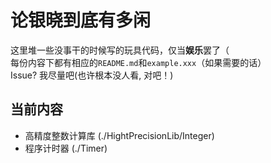 # 论银晓到底有多闲
这里堆一些没事干的时候写的玩具代码，仅当**娱乐**罢了（  
每份内容下都有相应的`README.md`和`example.xxx`（如果需要的话）  
Issue? 我尽量吧(也许根本没人看, 对吧！)  
## 当前内容  
- 高精度整数计算库 (./HightPrecisionLib/Integer)
- 程序计时器 (./Timer)
